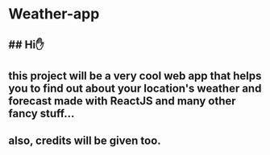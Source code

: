 ﻿# Weather-app

## ## Hi✋
## this project will be a very cool web app that helps you to find out about your location's weather and forecast made with ReactJS and many other fancy stuff...
## also, credits will be given too.
